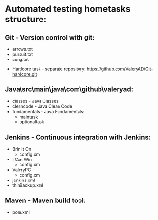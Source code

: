 # Automated testing hometasks structure:
## Git - Version control with git:
  * arrows.txt
  * pursuit.txt
  * song.txt
 - Hardcore task - separate repository: https://github.com/ValeryAD/Git-hardcore.git
## Java\src\main\java\com\github\valeryad:
* classes - Java Classes
* cleancode - Java Clean Code 
* fundamentals - Java Fundamentals:
  - maintask
  - optionaltask
## Jenkins - Continuous integration with Jenkins:
  * Brin It On
    - config.xml
  * I Can Win
    - config.xml
  * ValeryPC
    - config.xml
  * jenkins.xml
  * thinBackup.xml
## Maven - Maven build tool:
  * pom.xml
